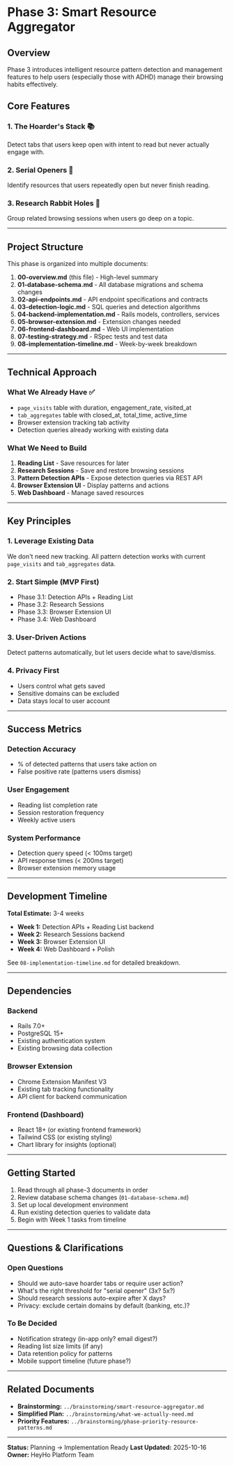 # Phase 3: Smart Resource Aggregator

## Overview

Phase 3 introduces intelligent resource pattern detection and management features to help users (especially those with ADHD) manage their browsing habits effectively.

## Core Features

### 1. The Hoarder's Stack 📚
Detect tabs that users keep open with intent to read but never actually engage with.

### 2. Serial Openers 🔄
Identify resources that users repeatedly open but never finish reading.

### 3. Research Rabbit Holes 🐇
Group related browsing sessions when users go deep on a topic.

---

## Project Structure

This phase is organized into multiple documents:

1. **00-overview.md** (this file) - High-level summary
2. **01-database-schema.md** - All database migrations and schema changes
3. **02-api-endpoints.md** - API endpoint specifications and contracts
4. **03-detection-logic.md** - SQL queries and detection algorithms
5. **04-backend-implementation.md** - Rails models, controllers, services
6. **05-browser-extension.md** - Extension changes needed
7. **06-frontend-dashboard.md** - Web UI implementation
8. **07-testing-strategy.md** - RSpec tests and test data
9. **08-implementation-timeline.md** - Week-by-week breakdown

---

## Technical Approach

### What We Already Have ✅
- `page_visits` table with duration, engagement_rate, visited_at
- `tab_aggregates` table with closed_at, total_time, active_time
- Browser extension tracking tab activity
- Detection queries already working with existing data

### What We Need to Build
1. **Reading List** - Save resources for later
2. **Research Sessions** - Save and restore browsing sessions
3. **Pattern Detection APIs** - Expose detection queries via REST API
4. **Browser Extension UI** - Display patterns and actions
5. **Web Dashboard** - Manage saved resources

---

## Key Principles

### 1. Leverage Existing Data
We don't need new tracking. All pattern detection works with current `page_visits` and `tab_aggregates` data.

### 2. Start Simple (MVP First)
- Phase 3.1: Detection APIs + Reading List
- Phase 3.2: Research Sessions
- Phase 3.3: Browser Extension UI
- Phase 3.4: Web Dashboard

### 3. User-Driven Actions
Detect patterns automatically, but let users decide what to save/dismiss.

### 4. Privacy First
- Users control what gets saved
- Sensitive domains can be excluded
- Data stays local to user account

---

## Success Metrics

### Detection Accuracy
- % of detected patterns that users take action on
- False positive rate (patterns users dismiss)

### User Engagement
- Reading list completion rate
- Session restoration frequency
- Weekly active users

### System Performance
- Detection query speed (< 100ms target)
- API response times (< 200ms target)
- Browser extension memory usage

---

## Development Timeline

**Total Estimate:** 3-4 weeks

- **Week 1:** Detection APIs + Reading List backend
- **Week 2:** Research Sessions backend
- **Week 3:** Browser Extension UI
- **Week 4:** Web Dashboard + Polish

See `08-implementation-timeline.md` for detailed breakdown.

---

## Dependencies

### Backend
- Rails 7.0+
- PostgreSQL 15+
- Existing authentication system
- Existing browsing data collection

### Browser Extension
- Chrome Extension Manifest V3
- Existing tab tracking functionality
- API client for backend communication

### Frontend (Dashboard)
- React 18+ (or existing frontend framework)
- Tailwind CSS (or existing styling)
- Chart library for insights (optional)

---

## Getting Started

1. Read through all phase-3 documents in order
2. Review database schema changes (`01-database-schema.md`)
3. Set up local development environment
4. Run existing detection queries to validate data
5. Begin with Week 1 tasks from timeline

---

## Questions & Clarifications

### Open Questions
- Should we auto-save hoarder tabs or require user action?
- What's the right threshold for "serial opener" (3x? 5x?)
- Should research sessions auto-expire after X days?
- Privacy: exclude certain domains by default (banking, etc.)?

### To Be Decided
- Notification strategy (in-app only? email digest?)
- Reading list size limits (if any)
- Data retention policy for patterns
- Mobile support timeline (future phase?)

---

## Related Documents

- **Brainstorming:** `../brainstorming/smart-resource-aggregator.md`
- **Simplified Plan:** `../brainstorming/what-we-actually-need.md`
- **Priority Features:** `../brainstorming/phase-priority-resource-patterns.md`

---

**Status:** Planning → Implementation Ready
**Last Updated:** 2025-10-16
**Owner:** HeyHo Platform Team
